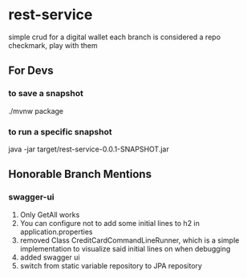 # rest-service

simple crud for a digital wallet
each branch is considered a repo checkmark, play with them


## For Devs

### to save a snapshot

./mvnw package

### to run a specific snapshot

java -jar target/rest-service-0.0.1-SNAPSHOT.jar


## Honorable Branch Mentions

### swagger-ui

1. Only GetAll works
2. You can configure not to add some initial lines to h2 in application.properties
3. removed Class CreditCardCommandLineRunner, which is a simple implementation to visualize said initial lines on when debugging
4. added swagger ui
5. switch from static variable repository to JPA repository
